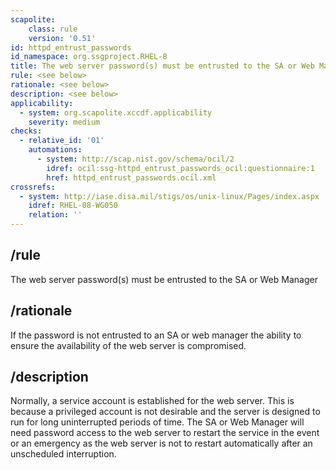 ```yaml
---
scapolite:
    class: rule
    version: '0.51'
id: httpd_entrust_passwords
id_namespace: org.ssgproject.RHEL-8
title: The web server password(s) must be entrusted to the SA or Web Manager
rule: <see below>
rationale: <see below>
description: <see below>
applicability:
  - system: org.scapolite.xccdf.applicability
    severity: medium
checks:
  - relative_id: '01'
    automations:
      - system: http://scap.nist.gov/schema/ocil/2
        idref: ocil:ssg-httpd_entrust_passwords_ocil:questionnaire:1
        href: httpd_entrust_passwords.ocil.xml
crossrefs:
  - system: http://iase.disa.mil/stigs/os/unix-linux/Pages/index.aspx
    idref: RHEL-08-WG050
    relation: ''
---
```



## /rule

The web server password(s) must be entrusted to the SA or Web Manager

## /rationale

If
the password is not entrusted to an SA or web manager the ability to
ensure the availability of the web server is compromised.

## /description

Normally,
a service account is established for the web server. This is because a
privileged account is not desirable and the server is designed to run
for long uninterrupted periods of time. The SA or Web Manager will need
password access to the web server to restart the service in the event or
an emergency as the web server is not to restart automatically after an
unscheduled interruption.
